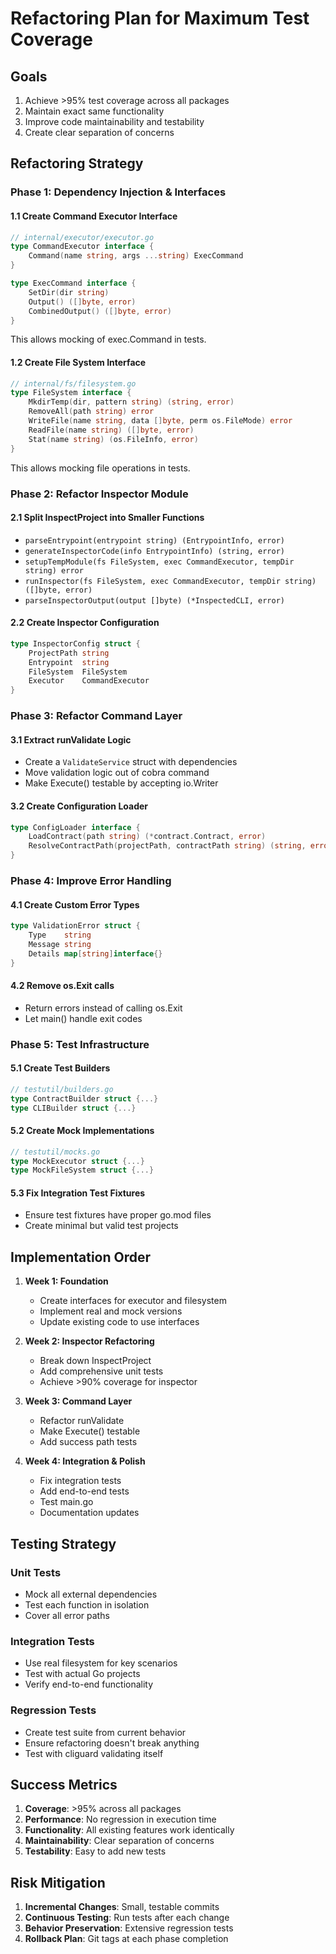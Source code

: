 # Refactoring Plan for Maximum Test Coverage

## Goals
1. Achieve >95% test coverage across all packages
2. Maintain exact same functionality
3. Improve code maintainability and testability
4. Create clear separation of concerns

## Refactoring Strategy

### Phase 1: Dependency Injection & Interfaces

#### 1.1 Create Command Executor Interface
```go
// internal/executor/executor.go
type CommandExecutor interface {
    Command(name string, args ...string) ExecCommand
}

type ExecCommand interface {
    SetDir(dir string)
    Output() ([]byte, error)
    CombinedOutput() ([]byte, error)
}
```

This allows mocking of exec.Command in tests.

#### 1.2 Create File System Interface
```go
// internal/fs/filesystem.go
type FileSystem interface {
    MkdirTemp(dir, pattern string) (string, error)
    RemoveAll(path string) error
    WriteFile(name string, data []byte, perm os.FileMode) error
    ReadFile(name string) ([]byte, error)
    Stat(name string) (os.FileInfo, error)
}
```

This allows mocking file operations in tests.

### Phase 2: Refactor Inspector Module

#### 2.1 Split InspectProject into Smaller Functions
- `parseEntrypoint(entrypoint string) (EntrypointInfo, error)`
- `generateInspectorCode(info EntrypointInfo) (string, error)`
- `setupTempModule(fs FileSystem, exec CommandExecutor, tempDir string) error`
- `runInspector(fs FileSystem, exec CommandExecutor, tempDir string) ([]byte, error)`
- `parseInspectorOutput(output []byte) (*InspectedCLI, error)`

#### 2.2 Create Inspector Configuration
```go
type InspectorConfig struct {
    ProjectPath string
    Entrypoint  string
    FileSystem  FileSystem
    Executor    CommandExecutor
}
```

### Phase 3: Refactor Command Layer

#### 3.1 Extract runValidate Logic
- Create a `ValidateService` struct with dependencies
- Move validation logic out of cobra command
- Make Execute() testable by accepting io.Writer

#### 3.2 Create Configuration Loader
```go
type ConfigLoader interface {
    LoadContract(path string) (*contract.Contract, error)
    ResolveContractPath(projectPath, contractPath string) (string, error)
}
```

### Phase 4: Improve Error Handling

#### 4.1 Create Custom Error Types
```go
type ValidationError struct {
    Type    string
    Message string
    Details map[string]interface{}
}
```

#### 4.2 Remove os.Exit calls
- Return errors instead of calling os.Exit
- Let main() handle exit codes

### Phase 5: Test Infrastructure

#### 5.1 Create Test Builders
```go
// testutil/builders.go
type ContractBuilder struct {...}
type CLIBuilder struct {...}
```

#### 5.2 Create Mock Implementations
```go
// testutil/mocks.go
type MockExecutor struct {...}
type MockFileSystem struct {...}
```

#### 5.3 Fix Integration Test Fixtures
- Ensure test fixtures have proper go.mod files
- Create minimal but valid test projects

## Implementation Order

1. **Week 1: Foundation**
   - Create interfaces for executor and filesystem
   - Implement real and mock versions
   - Update existing code to use interfaces

2. **Week 2: Inspector Refactoring**
   - Break down InspectProject
   - Add comprehensive unit tests
   - Achieve >90% coverage for inspector

3. **Week 3: Command Layer**
   - Refactor runValidate
   - Make Execute() testable
   - Add success path tests

4. **Week 4: Integration & Polish**
   - Fix integration tests
   - Add end-to-end tests
   - Test main.go
   - Documentation updates

## Testing Strategy

### Unit Tests
- Mock all external dependencies
- Test each function in isolation
- Cover all error paths

### Integration Tests
- Use real filesystem for key scenarios
- Test with actual Go projects
- Verify end-to-end functionality

### Regression Tests
- Create test suite from current behavior
- Ensure refactoring doesn't break anything
- Test with cliguard validating itself

## Success Metrics

1. **Coverage**: >95% across all packages
2. **Performance**: No regression in execution time
3. **Functionality**: All existing features work identically
4. **Maintainability**: Clear separation of concerns
5. **Testability**: Easy to add new tests

## Risk Mitigation

1. **Incremental Changes**: Small, testable commits
2. **Continuous Testing**: Run tests after each change
3. **Behavior Preservation**: Extensive regression tests
4. **Rollback Plan**: Git tags at each phase completion